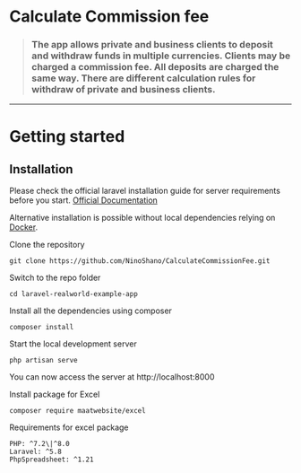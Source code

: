 # Calculate Commission fee


> ### The app allows private and business clients to deposit and withdraw funds in multiple currencies. Clients may be charged a commission fee. All deposits are charged the same way. There are different calculation rules for withdraw of private and business clients.


----------

# Getting started

## Installation

Please check the official laravel installation guide for server requirements before you start. [Official Documentation](https://laravel.com/docs/5.4/installation#installation)

Alternative installation is possible without local dependencies relying on [Docker](#docker).

Clone the repository

    git clone https://github.com/NinoShano/CalculateCommissionFee.git

Switch to the repo folder

    cd laravel-realworld-example-app

Install all the dependencies using composer

    composer install

Start the local development server

    php artisan serve

You can now access the server at http://localhost:8000

Install package for Excel

    composer require maatwebsite/excel

Requirements for excel package
    
    PHP: ^7.2\|^8.0
    Laravel: ^5.8
    PhpSpreadsheet: ^1.21

